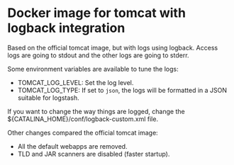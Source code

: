 # Docker image for tomcat with logback integration

Based on the official tomcat image, but with logs using logback.
Access logs are going to stdout and the other logs are going to stderr.

Some environment variables are available to tune the logs:

* TOMCAT_LOG_LEVEL: Set the log level.
* TOMCAT_LOG_TYPE: If set to `json`, the logs will be formatted in a JSON suitable for logstash.

If you want to change the way things are logged, change the ${CATALINA_HOME}/conf/logback-custom.xml file.

Other changes compared the official tomcat image:

* All the default webapps are removed.
* TLD and JAR scanners are disabled (faster startup).
